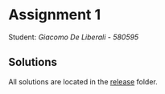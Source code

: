 # Assignment 1

Student: *Giacomo De Liberali - 580595*

## Solutions

All solutions are located in the [release](./release/) folder.